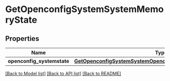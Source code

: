 # GetOpenconfigSystemSystemMemoryState

## Properties
Name | Type | Description | Notes
------------ | ------------- | ------------- | -------------
**openconfig_systemstate** | [**GetOpenconfigSystemSystemOpenconfigsystemsystemMemoryState**](GetOpenconfigSystemSystemOpenconfigsystemsystemMemoryState.md) |  | [optional] 

[[Back to Model list]](../README.md#documentation-for-models) [[Back to API list]](../README.md#documentation-for-api-endpoints) [[Back to README]](../README.md)


